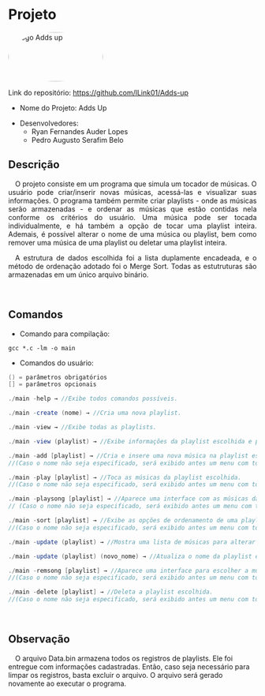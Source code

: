 # Projeto
<img src="https://i.imgur.com/MWp9dYP.png" alt="Logo Adds up" height="100px" width="192px" style="border-radius: 50%;"/>

Link do repositório: https://github.com/lLink01/Adds-up

- Nome do Projeto: Adds Up
* Desenvolvedores:
  * Ryan Fernandes Auder Lopes
  * Pedro Augusto Serafim Belo


## Descrição
<div style="text-align: justify">

&ensp;&ensp;O projeto consiste em um programa que simula um tocador de músicas. O usuário pode criar/inserir novas músicas, acessá-las e visualizar suas informações. O programa também permite criar playlists - onde as músicas serão armazenadas - e ordenar as músicas que estão contidas nela conforme os critérios do usuário. Uma música pode ser tocada individualmente, e há também a opção de tocar uma playlist inteira. Ademais, é possível alterar o nome de uma música ou playlist, bem como remover uma música de uma playlist ou deletar uma playlist inteira.

</div>
<div style="text-align: justify">

&ensp;&ensp;A estrutura de dados escolhida foi a lista duplamente encadeada, e o método de ordenação adotado foi o Merge Sort. Todas as estutruturas são armazenadas em um único arquivo binário.
</div>
<br>

## Comandos

- Comando para compilação: 
```
gcc *.c -lm -o main
```
- Comandos do usuário:
```java
() = parâmetros obrigatórios
[] = parâmetros opcionais

./main -help → //Exibe todos comandos possíveis.

./main -create (nome) → //Cria uma nova playlist.

./main -view → //Exibe todas as playlists.

./main -view (playlist) → //Exibe informações da playlist escolhida e permite visualizar informações das músicas contidas nela.

./main -add [playlist] → //Cria e insere uma nova música na playlist escolhida.
//(Caso o nome não seja especificado, será exibido antes um menu com todas as playlists)

./main -play [playlist] → //Toca as músicas da playlist escolhida.
//(Caso o nome não seja especificado, será exibido antes um menu com todas as playlists)

./main -playsong [playlist] → //Aparece uma interface com as músicas da playlist escolhida para selecionar uma a ser tocada.
// (Caso o nome não seja especificado, será exibido antes um menu com todas as playlists)

./main -sort [playlist] → //Exibe as opções de ordenamento de uma playlist.
//(Caso o nome não seja especificado, será exibido antes um menu com todas as playlists)

./main -update (playlist) → //Mostra uma lista de músicas para alterar os nomes dessas.

./main -update (playlist) (novo_nome) → //Atualiza o nome da playlist escolhida.

./main -remsong [playlist] → //Aparece uma interface para escolher a música a ser removida da playlist escolhida.
//(Caso o nome não seja especificado, será exibido antes um menu com todas as playlists)

./main -delete [playlist] → //Deleta a playlist escolhida.
//(Caso o nome não seja especificado, será exibido antes um menu com todas as playlists)
```
<br>

## Observação

&ensp;&ensp;O arquivo Data.bin armazena todos os registros de playlists. Ele foi entregue 
com informações cadastradas. Então, caso seja necessário para limpar os registros, 
basta excluir o arquivo. O arquivo será gerado novamente ao executar o programa.